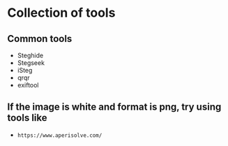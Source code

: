 # Collection of tools  

## Common tools
  - Steghide
  - Stegseek
  - iSteg
  - qrqr
  - exiftool

## If the image is white and format is png, try using tools like 
  - `https://www.aperisolve.com/`
    
